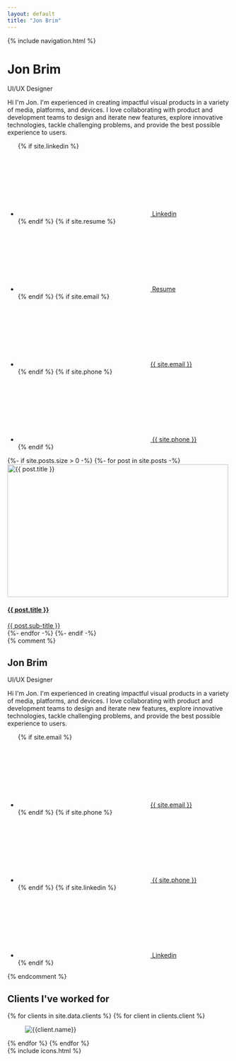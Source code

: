 ```yaml
---
layout: default
title: "Jon Brim"
---
```

{% include navigation.html %}
<main class="home section" >
  <div class="post post_static">
    <h1 class="post_title sticky_trigger">
      Jon Brim
    </h1>
    <span class="post_sub-title" >
      UI/UX Designer
    </span>
    <p>
      Hi I'm Jon. I'm experienced in creating impactful visual products in a variety of media, platforms, and devices. I love collaborating with product and development teams to design and iterate new features, explore innovative technologies, tackle challenging problems, and provide the best possible experience to users.
    </p>
    <ul class="social_list">
      {% if site.linkedin %}
      <a href="{{ site.linkedin | prepend: 'https://www.linkedin.com/in/' }}" rel="external" target="blank" class="social_item"><li class="social_item_content"><span class="icon"><svg><use href="#icon_linkedin" /></svg></span> Linkedin</li></a>
      {% endif %}
      {% if site.resume %}
      <a href="{{ site.resume }}" class="social_item"><li class="social_item_content"><span class="icon"><svg><use href="#icon_resume" /></svg></span> Resume</li></a>
      {% endif %}
      {% if site.email %}
      <a href="{{ site.email | prepend: 'mailto:' }}" class="social_item"><li class="social_item_content"><span class="icon"><svg><use href="#icon_mail" /></svg></span>{{ site.email }}</li></a>
      {% endif %}
      {% if site.phone %}
      <a href="{{ site.phone | prepend: 'tel:+1' | remove: '(' | remove: ')' | remove: '-' | remove: ' ' }}" class="social_item"><li class="social_item_content"><span class="icon"><svg><use href="#icon_phone" /></svg></span> {{ site.phone }}</li></a>
      {% endif %}
    </ul>
  </div>
  {%- if site.posts.size > 0 -%}
      {%- for post in site.posts -%}
          <a class="post post_link" href="{{ post.url | relative_url }}" {% if post.thumbnail_background-color %} style="background-color:{{ post.thumbnail_background-color }}"{% endif %}>
            <img 
              src="{{ post.thumbnail }}"
              class="thumbnail"
              width="500px"
              height="300px"
              alt="{{ post.title }}"
            >
            <div class="scrim">
              <h4 class="title">{{ post.title }}</h4>
              <span class="sub-title">{{ post.sub-title }}</span>
            </div>
          </a>
      {%- endfor -%}
  {%- endif -%}
</main>
{% comment %}
<section class="section" >
  <div class="post post_static">
    <h1 class="post_title">
      Jon Brim
    </h1>
    <span class="post_sub-title" >
      UI/UX Designer
    </span>
    <p>
      Hi I'm Jon. I'm experienced in creating impactful visual products in a variety of media, platforms, and devices. I love collaborating with product and development teams to design and iterate new features, explore innovative technologies, tackle challenging problems, and provide the best possible experience to users.
    </p>
    <ul class="social_list">
      {% if site.email %}
      <a href="{{ site.email | prepend: 'mailto:' }}" class="social_item"><li class="social_item_content"><span class="icon"><svg><use href="#icon_mail" /></svg></span>{{ site.email }}</li></a>
      {% endif %}
      {% if site.phone %}
      <a href="{{ site.phone | prepend: 'tel:+1' | remove: '(' | remove: ')' | remove: '-' | remove: ' ' }}" class="social_item"><li class="social_item_content"><svg><use href="#icon_phone" /></svg> {{ site.phone }}</li></a>
      {% endif %}
      {% if site.linkedin %}
      <a href="{{ site.linkedin | prepend: 'https://www.linkedin.com/in/' }}" rel="external" target="blank" class="social_item"><li class="social_item_content"><svg><use href="#icon_linkedin" /></svg> Linkedin</li></a>
      {% endif %}
    </ul>
  </div>
</section>
{% endcomment %}
<section class="clients">
  <h2>
    Clients I've worked for
  </h2>
  <article>
    {% for clients in site.data.clients %}
      {% for client in clients.client %}
        <figure aria-label="{{client.name}}">
          <img src="{{ clients.folder }}{{ client.logo }}" alt="{{client.name}}">
        </figure>
      {% endfor %}  
    {% endfor %}  
  </article>
</section>
{% include icons.html %}